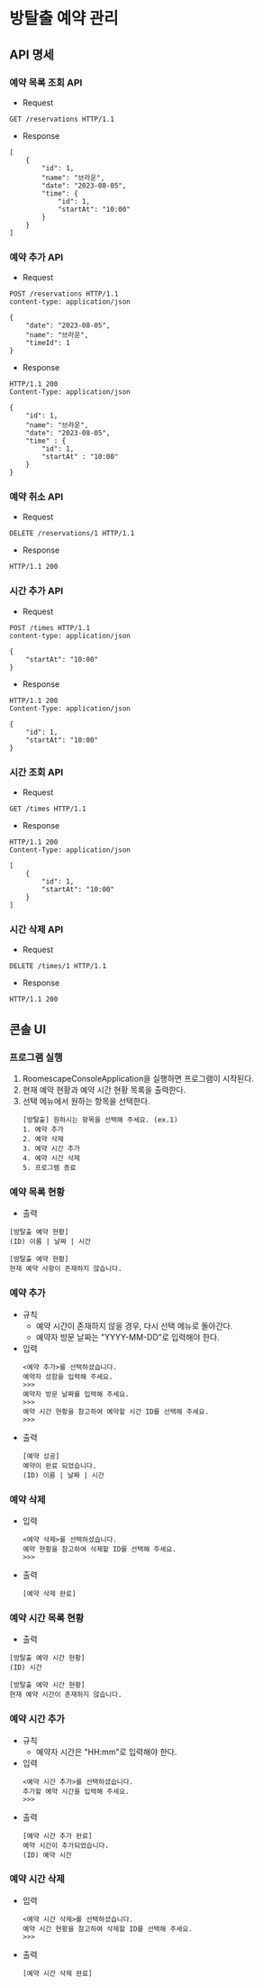 # 방탈출 예약 관리

## API 명세

### 예약 목록 조회 API

- Request

```
GET /reservations HTTP/1.1

```

- Response

```
[
    {
        "id": 1,
        "name": "브라운",
        "date": "2023-08-05",
        "time": {
            "id": 1,
            "startAt": "10:00"
        }
    }
]

```

### 예약 추가 API

- Request

```
POST /reservations HTTP/1.1
content-type: application/json

{
    "date": "2023-08-05",
    "name": "브라운",
    "timeId": 1
}
```

- Response

```
HTTP/1.1 200
Content-Type: application/json

{
    "id": 1,
    "name": "브라운",
    "date": "2023-08-05",
    "time" : {
        "id": 1,
        "startAt" : "10:00"
    }
}

```

### 예약 취소 API

- Request

```
DELETE /reservations/1 HTTP/1.1
```

- Response

```
HTTP/1.1 200
```

### 시간 추가 API

- Request

```
POST /times HTTP/1.1
content-type: application/json

{
    "startAt": "10:00"
}
```

- Response

```
HTTP/1.1 200
Content-Type: application/json

{
    "id": 1,
    "startAt": "10:00"
}
```

### 시간 조회 API

- Request

```
GET /times HTTP/1.1
```

- Response

```
HTTP/1.1 200
Content-Type: application/json

[
    {
        "id": 1,
        "startAt": "10:00"
    }
]
```

### 시간 삭제 API

- Request

```
DELETE /times/1 HTTP/1.1
```

- Response

```
HTTP/1.1 200
```

## 콘솔 UI
### 프로그램 실행
1. RoomescapeConsoleApplication을 실행하면 프로그램이 시작된다.
2. 현재 예약 현황과 예약 시간 현황 목록을 출력한다.
3. 선택 메뉴에서 원하는 항목을 선택한다.
   ```
   [방탈출] 원하시는 항목을 선택해 주세요. (ex.1)
   1. 예약 추가
   2. 예약 삭제
   3. 예약 시간 추가
   4. 예약 시간 삭제
   5. 프로그램 종료
   ```

### 예약 목록 현황
- 출력 
```
[방탈출 예약 현황]
(ID) 이름 | 날짜 | 시간
```
```
[방탈출 예약 현황]
현재 예약 사항이 존재하지 않습니다.
```

### 예약 추가
- 규칙
    - 예약 시간이 존재하지 않을 경우, 다시 선택 메뉴로 돌아간다.
    - 예약자 방문 날짜는 "YYYY-MM-DD"로 입력해야 한다.
- 입력
  ```
  <예약 추가>를 선택하셨습니다.
  예약자 성함을 입력해 주세요.
  >>>
  예약자 방문 날짜를 입력해 주세요.
  >>>
  예약 시간 현황을 참고하여 예약할 시간 ID를 선택해 주세요.
  >>>
  ```
- 출력
  ```
  [예약 성공]
  예약이 완료 되었습니다.
  (ID) 이름 | 날짜 | 시간
  ```
  
### 예약 삭제
- 입력
  ```
  <예약 삭제>를 선택하셨습니다.
  예약 현황을 참고하여 삭제할 ID를 선택해 주세요.
  >>>
  ```
- 출력
  ```
  [예약 삭제 완료]
  ```
  
### 예약 시간 목록 현황
- 출력 
```
[방탈출 예약 시간 현황]
(ID) 시간
```
```
[방탈출 예약 시간 현황]
현재 예약 시간이 존재하지 않습니다.
```

### 예약 시간 추가
- 규칙
    - 예약자 시간은 "HH:mm"로 입력해야 한다.
- 입력
  ```
  <예약 시간 추가>를 선택하셨습니다.
  추가할 예약 시간을 입력해 주세요.
  >>>
  ```
- 출력
  ```
  [예약 시간 추가 완료]
  예약 시간이 추가되었습니다.
  (ID) 예약 시간
  ```
  
### 예약 시간 삭제
- 입력
  ```
  <예약 시간 삭제>를 선택하셨습니다.
  예약 시간 현황을 참고하여 삭제할 ID를 선택해 주세요.
  >>>
  ```
- 출력
  ```
  [예약 시간 삭제 완료]
  ```
